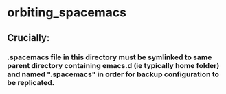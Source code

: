# orbiting_spacemacs



## Crucially: 
###  .spacemacs file in this directory must be symlinked to same parent directory containing emacs.d (ie typically home folder) and named ".spacemacs" in order for backup configuration to be replicated.
